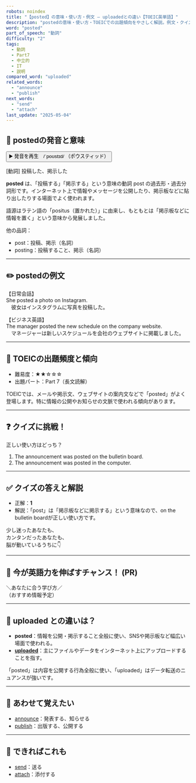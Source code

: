 ```yaml
---
robots: noindex
title: "【posted】の意味・使い方・例文 ― uploadedとの違い【TOEIC英単語】"
description: "postedの意味・使い方・TOEICでの出題傾向をやさしく解説。例文・クイズ付きでuploadedとの違いもわかりやすく学べます。"
word: "posted"
part_of_speech: "動詞"
difficulty: "2"
tags:
  - 動詞
  - Part7
  - 中立的
  - IT
  - 説明
compared_word: "uploaded"
related_words:
  - "announce"
  - "publish"
next_words:
  - "send"
  - "attach"
last_update: "2025-05-04"
---
```


## 🔰 postedの発音と意味

<button class="play-audio" onclick="playTTS('posted')">
  <span class="play-audio-main">
    ▶️ 発音を再生　/ˈpoʊstɪd/
  </span>
  <span class="play-audio-sub">
    （ポウスティッド）
  </span>
</button>

[動詞] 投稿した、掲示した

**posted** は、「投稿する」「掲示する」という意味の動詞 post の過去形・過去分詞形です。インターネット上で情報やメッセージを公開したり、掲示板などに貼り出したりする場面でよく使われます。

語源はラテン語の「positus（置かれた）」に由来し、もともとは「掲示板などに情報を置く」という意味から発展しました。

他の品詞：  
- post：投稿、掲示（名詞）
- posting：投稿すること、掲示（名詞）

---

## ✏️ postedの例文

【日常会話】  
She posted a photo on Instagram.  
　彼女はインスタグラムに写真を投稿した。

【ビジネス英語】  
The manager posted the new schedule on the company website.  
　マネージャーは新しいスケジュールを会社のウェブサイトに掲載しました。

---

## 🎯 TOEICの出題頻度と傾向

- 難易度：★★☆☆☆
- 出題パート：Part 7（長文読解）

TOEICでは、メールや掲示文、ウェブサイトの案内文などで「posted」がよく登場します。特に情報の公開やお知らせの文脈で使われる傾向があります。

---

## ❓ クイズに挑戦！

正しい使い方はどっち？

1. The announcement was posted on the bulletin board.  
2. The announcement was posted in the computer.

---

## ✅ クイズの答えと解説

- 正解：**1**
- 解説：「post」は「掲示板などに掲示する」という意味なので、on the bulletin boardが正しい使い方です。

少し迷ったあなたも、  
カンタンだったあなたも、  
脳が動いているうちに👇️

---

## 🚀 今が英語力を伸ばすチャンス！ (PR)

<div class="info-center">
＼あなたに合う学び方／<br>  
（おすすめ情報予定）
</div>

---

## 🤔  uploaded との違いは？

- **posted**：情報を公開・掲示すること全般に使い、SNSや掲示板など幅広い場面で使われる。
- **[uploaded](/word/uploaded)**：主にファイルやデータをインターネット上にアップロードすることを指す。

「posted」は内容を公開する行為全般に使い、「uploaded」はデータ転送のニュアンスが強いです。

---

## 🧩 あわせて覚えたい

- [announce](/word/announce)：発表する、知らせる
- [publish](/word/publish)：出版する、公開する

---

## 📖 できればこれも

- [send](/word/send)：送る
- [attach](/word/attach)：添付する

<!-- cvid: aid42_bid03 -->
